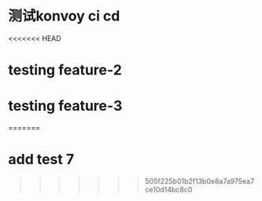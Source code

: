 # 测试konvoy ci cd
<<<<<<< HEAD
# testing feature-2
# testing feature-3
=======
# add test 7
>>>>>>> 505f225b01b2f13b0e8a7a975ea7ce10d14bc8c0
